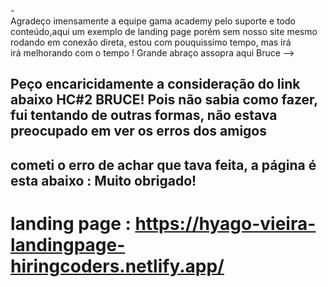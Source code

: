 -<Br>
Agradeço imensamente a equipe gama academy pelo suporte e todo conteúdo,aqui um exemplo de landing page porém sem nosso site mesmo rodando em conexão direta, estou com pouquissimo tempo, mas irá  
irá melhorando com o tempo ! Grande abraço assopra aqui Bruce --> 
## Peço encaricidamente a consideração do link abaixo HC#2 BRUCE! Pois não sabia como fazer, fui tentando de outras formas, não estava preocupado em ver os erros dos amigos
## cometi o erro de achar que tava feita, a página é esta abaixo : Muito obrigado!

# landing page : https://hyago-vieira-landingpage-hiringcoders.netlify.app/

<Br>

